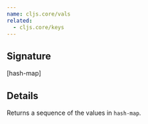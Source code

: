 ```yaml
---
name: cljs.core/vals
related:
  - cljs.core/keys
---
```


## Signature
[hash-map]


## Details

Returns a sequence of the values in `hash-map`.
